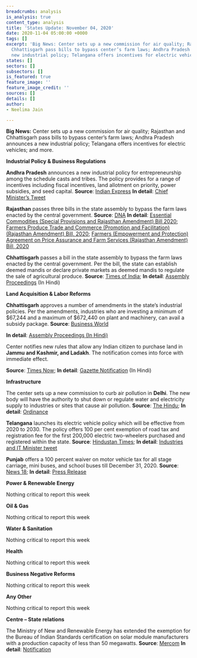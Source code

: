 ```yaml
---
breadcrumbs: analysis
is_analysis: true
content_type: analysis
title: 'States Update: November 04, 2020'
date: 2020-11-04 05:00:00 +0000
tags: []
excerpt: 'Big News: Center sets up a new commission for air quality; Rajasthan and
  Chhattisgarh pass bills to bypass center’s farm laws; Andhra Pradesh announces a
  new industrial policy; Telangana offers incentives for electric vehicles; and more.'
states: []
sectors: []
subsectors: []
is_featured: true
feature_image: ''
feature_image_credit: ''
sources: []
details: []
author:
- Neelima Jain

---
```

**Big News:** Center sets up a new commission for air quality; Rajasthan and Chhattisgarh pass bills to bypass center’s farm laws; Andhra Pradesh announces a new industrial policy; Telangana offers incentives for electric vehicles; and more.

**Industrial Policy & Business Regulations**

**Andhra Pradesh** announces a new industrial policy for entrepreneurship among the schedule casts and tribes. The policy provides for a range of incentives including fiscal incentives, land allotment on priority, power subsidies, and seed capital. **Source**: [Indian Express](https://indianexpress.com/article/india/andhra-pradesh-jagan-announces-industrial-policy-for-sc-st-entrepreneurs-6891420/) **In detail**: [Chief Minister’s Tweet](https://twitter.com/AndhraPradeshCM/status/1320641030832545793?s=20)

**Rajasthan** passes three bills in the state assembly to bypass the farm laws enacted by the central government. **Source**: [DNA](https://www.dnaindia.com/india/report-after-punjab-rajasthan-becomes-second-state-to-introduce-bills-to-counteract-impact-of-centre-s-farm-laws-2853505) **In detail**: [Essential Commodities (Special Provisions and Rajasthan Amendment) Bill 2020](https://rajassembly.nic.in/LegislationGovernmentBills.aspx); [Farmers Produce Trade and Commerce (Promotion and Facilitation) (Rajasthan Amendment) Bill, 2020](https://rajassembly.nic.in/LegislationGovernmentBills.aspx); [Farmers (Empowerment and Protection) Agreement on Price Assurance and Farm Services (Rajasthan Amendment) Bill, 2020](https://rajassembly.nic.in/LegislationGovernmentBills.aspx)

**Chhattisgarh** passes a bill in the state assembly to bypass the farm laws enacted by the central government. Per the bill, the state can establish deemed mandis or declare private markets as deemed mandis to regulate the sale of agricultural produce. **Source**: [Times of India](https://timesofindia.indiatimes.com/india/chhattisgarh-assembly-passes-bill-to-ensure-msp-protect-farmers/articleshow/78903104.cms); **In detail**: [Assembly Proceedings](http://cgvidhansabha.gov.in/hindi_new/satra/fifth_assembly/eighth/patrak1-27102020.PDF) (In Hindi)

**Land Acquisition & Labor Reforms**

**Chhattisgarh** approves a number of amendments in the state’s industrial policies. Per the amendments, industries who are investing a minimum of $67,244 and a maximum of $672,440 on plant and machinery, can avail a subsidy package. **Source**: [Business World](http://www.businessworld.in/article/Chhattisgarh-cabinet-approves-various-amendments-in-state-policies/26-10-2020-335885/)

**In detail**: [Assembly Proceedings (In Hindi)](http://cgvidhansabha.gov.in/hindi_new/satra/fifth_assembly/eighth/Proc27102020.PDF)

Center notifies new rules that allow any Indian citizen to purchase land in **Jammu and Kashmir, and Ladakh**. The notification comes into force with immediate effect.

**Source**: [Times Now](https://www.timesnownews.com/india/article/centre-notifies-land-law-anyone-can-now-buy-land-in-jammu-and-kashmir-ladakh/673317); **In detail**: [Gazette Notification](http://www.egazette.nic.in/WriteReadData/2020/222750.pdf) (In Hindi)

**Infrastructure**

The center sets up a new commission to curb air pollution in **Delhi**. The new body will have the authority to shut down or regulate water and electricity supply to industries or sites that cause air pollution. **Source**: [The Hindu](https://www.thehindu.com/news/national/centre-sets-up-permanent-commission-to-tackle-air-pollution-in-delhi-territory/article32975397.ece); **In detail**: [Ordinance](http://www.egazette.nic.in/WriteReadData/2020/222804.pdf)

**Telangana** launches its electric vehicle policy which will be effective from 2020 to 2030. The policy offers 100 per cent exemption of road tax and registration fee for the first 200,000 electric two-wheelers purchased and registered within the state. **Source**: [Hindustan Times](https://auto.hindustantimes.com/auto/news/telangana-electric-vehicle-policy-launched-key-highlights-41604042420437.html); **In detail**: [Industries and IT Minister tweet](https://twitter.com/KTRTRS/status/1322126641590665218)

**Punjab** offers a 100 percent waiver on motor vehicle tax for all stage carriage, mini buses, and school buses till December 31, 2020. **Source**: [News 18](https://www.news18.com/news/auto/punjab-cm-announces-100-percent-vehicle-tax-waiver-for-bus-operators-till-december-31-3030272.html); **In detail**: [Press Release](http://diprpunjab.gov.in/?q=content/punjab-cm-extends-100-tax-waiver-bus-operators-till-dec-31-defers-payment-arrears-march-31)

**Power & Renewable Energy**

Nothing critical to report this week

**Oil & Gas**

Nothing critical to report this week

**Water & Sanitation**

Nothing critical to report this week

**Health**

Nothing critical to report this week

**Business Negative Reforms**

Nothing critical to report this week

**Any Other**

Nothing critical to report this week

**Centre – State relations**

The Ministry of New and Renewable Energy has extended the exemption for the Bureau of Indian Standards certification on solar module manufacturers with a production capacity of less than 50 megawatts. **Source**: [Mercom](https://mercomindia.com/mnre-extends-bis-exemption/) **In detail**: [Notification](https://mnre.gov.in/img/documents/uploads/file_f-1603702874221.pdf)